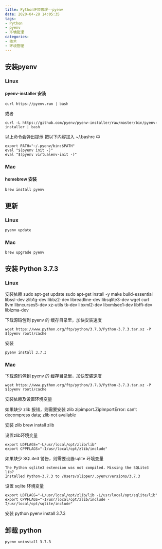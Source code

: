```yaml
---
title: Python环境管理--pyenv
date: 2020-04-28 14:05:35
tags:
- Python
- pyenv
- 环境管理
categories:
- 技术
- 环境管理
---
```


## 安装pyenv

### Linux

#### pyenv-installer 安装

```shell
curl https://pyenv.run | bash
```

或者

```shell
curl -L https://github.com/pyenv/pyenv-installer/raw/master/bin/pyenv-installer | bash
```

以上命令会弹出提示 把以下内容加入 ~/.bashrc 中

```shell
export PATH="~/.pyenv/bin:$PATH"
eval "$(pyenv init -)"
eval "$(pyenv virtualenv-init -)"
```

### Mac

#### homebrew 安装

```shell
brew install pyenv
```

## 更新

### Linux

```shell
pyenv update
```

### Mac

```shell
brew upgrade pyenv
```

## 安装 Python 3.7.3

### Linux

安装依赖
sudo apt-get update
sudo apt-get install -y make build-essential libssl-dev zlib1g-dev libbz2-dev libreadline-dev libsqlite3-dev wget curl llvm libncurses5-dev xz-utils tk-dev libxml2-dev libxmlsec1-dev libffi-dev liblzma-dev

下载源码包到 pyenv 的 缓存目录里，加快安装速度

```shell
wget https://www.python.org/ftp/python/3.7.3/Python-3.7.3.tar.xz -P $(pyenv root)/cache
```

安装

```shell
pyenv install 3.7.3
```

### Mac

下载源码包到 pyenv 的 缓存目录里，加快安装速度

```shell
wget https://www.python.org/ftp/python/3.7.3/Python-3.7.3.tar.xz -P $(pyenv root)/cache
```

安装依赖及设置环境变量

如果缺少 zlib 报错，则需要安装 zlib
zipimport.ZipImportError: can’t decompress data; zlib not available

安装 zlib
brew install zlib

设置zlib环境变量

```shell
export LDFLAGS="-L/usr/local/opt/zlib/lib"
export CPPFLAGS="-I/usr/local/opt/zlib/include"
```

如果缺少 SQLite3 警告，则需要设置sqlite 环境变量

```shell
The Python sqlite3 extension was not compiled. Missing the SQLite3 lib?
Installed Python-3.7.3 to /Users/slipper/.pyenv/versions/3.7.3
```

设置 sqlite 环境变量

```shell
export LDFLAGS="-L/usr/local/opt/zlib/lib -L/usr/local/opt/sqlite/lib"
export CPPFLAGS="-I/usr/local/opt/zlib/include -I/usr/local/opt/sqlite/include"
```

安装 python
pyenv install 3.7.3

## 卸载 python

```shell
pyenv uninstall 3.7.3
```